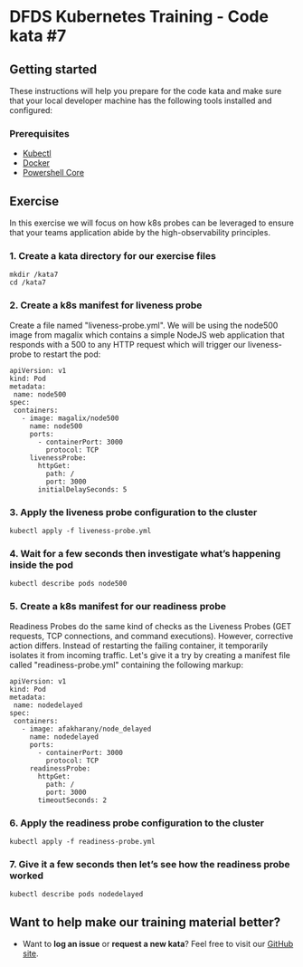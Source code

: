 DFDS Kubernetes Training - Code kata #7
======================================

## Getting started

These instructions will help you prepare for the code kata and make sure that your local developer machine has the following tools installed and configured:

### Prerequisites

* [Kubectl](https://kubernetes.io/docs/tasks/tools/install-kubectl/)
* [Docker](https://www.docker.com/products/docker-desktop)
* [Powershell Core](https://docs.microsoft.com/en-us/powershell/scripting/install/installing-powershell?view=powershell-6)

## Exercise

In this exercise we will focus on how k8s probes can be leveraged to ensure that your teams application abide by the high-observability principles.

### 1. Create a kata directory for our exercise files
`mkdir /kata7`<br/>
`cd /kata7`

### 2. Create a k8s manifest for liveness probe
Create a file named "liveness-probe.yml". We will be using the node500 image from magalix which contains a simple NodeJS web application that responds with a 500 to any HTTP request which will trigger our liveness-probe to restart the pod:

```
apiVersion: v1
kind: Pod
metadata:
 name: node500
spec:
 containers:
   - image: magalix/node500
     name: node500
     ports:
       - containerPort: 3000
         protocol: TCP
     livenessProbe:
       httpGet:
         path: /
         port: 3000
       initialDelaySeconds: 5
```

### 3. Apply the liveness probe configuration to the cluster
`kubectl apply -f liveness-probe.yml`

### 4. Wait for a few seconds then investigate what’s happening inside the pod
`kubectl describe pods node500`

### 5. Create a k8s manifest for our readiness probe
Readiness Probes do the same kind of checks as the Liveness Probes (GET requests, TCP connections, and command executions). However, corrective action differs. Instead of restarting the failing container, it temporarily isolates it from incoming traffic. Let's give it a try by creating a manifest file called "readiness-probe.yml" containing the following markup:

```
apiVersion: v1
kind: Pod
metadata:
 name: nodedelayed
spec:
 containers:
   - image: afakharany/node_delayed
     name: nodedelayed
     ports:
       - containerPort: 3000
         protocol: TCP
     readinessProbe:
       httpGet:
         path: /
         port: 3000
       timeoutSeconds: 2
```     

### 6. Apply the readiness probe configuration to the cluster
`kubectl apply -f readiness-probe.yml`

### 7. Give it a few seconds then let’s see how the readiness probe worked
`kubectl describe pods nodedelayed`

## Want to help make our training material better?

 * Want to **log an issue** or **request a new kata**? Feel free to visit our [GitHub site](https://github.com/dfds/roadmap/issues).
 